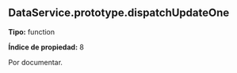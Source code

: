 ## DataService.prototype.dispatchUpdateOne

**Tipo:** function

**Índice de propiedad:** 8

Por documentar.




